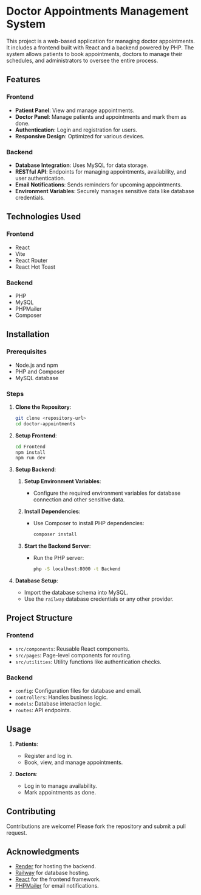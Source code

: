 # Doctor Appointments Management System

This project is a web-based application for managing doctor appointments. It includes a frontend built with React and a backend powered by PHP. The system allows patients to book appointments, doctors to manage their schedules, and administrators to oversee the entire process.

## Features

### Frontend

- **Patient Panel**: View and manage appointments.
- **Doctor Panel**: Manage patients and appointments and mark them as done.
- **Authentication**: Login and registration for users.
- **Responsive Design**: Optimized for various devices.

### Backend

- **Database Integration**: Uses MySQL for data storage.
- **RESTful API**: Endpoints for managing appointments, availability, and user authentication.
- **Email Notifications**: Sends reminders for upcoming appointments.
- **Environment Variables**: Securely manages sensitive data like database credentials.

## Technologies Used

### Frontend

- React
- Vite
- React Router
- React Hot Toast

### Backend

- PHP
- MySQL
- PHPMailer
- Composer

## Installation

### Prerequisites

- Node.js and npm
- PHP and Composer
- MySQL database

### Steps

1. **Clone the Repository**:

   ```bash
   git clone <repository-url>
   cd doctor-appointments
   ```

2. **Setup Frontend**:

   ```bash
   cd Frontend
   npm install
   npm run dev
   ```

3. **Setup Backend**:

   1. **Setup Environment Variables**:

      - Configure the required environment variables for database connection and other sensitive data.

   2. **Install Dependencies**:

      - Use Composer to install PHP dependencies:
        ```bash
        composer install
        ```

   3. **Start the Backend Server**:
      - Run the PHP server:
        ```bash
        php -S localhost:8000 -t Backend
        ```

4. **Database Setup**:
   - Import the database schema into MySQL.
   - Use the `railway` database credentials or any other provider.

## Project Structure

### Frontend

- `src/components`: Reusable React components.
- `src/pages`: Page-level components for routing.
- `src/utilities`: Utility functions like authentication checks.

### Backend

- `config`: Configuration files for database and email.
- `controllers`: Handles business logic.
- `models`: Database interaction logic.
- `routes`: API endpoints.

## Usage

1. **Patients**:

   - Register and log in.
   - Book, view, and manage appointments.

2. **Doctors**:

   - Log in to manage availability.
   - Mark appointments as done.


## Contributing

Contributions are welcome! Please fork the repository and submit a pull request.



## Acknowledgments

- [Render](https://render.com) for hosting the backend.
- [Railway](https://railway.app) for database hosting.
- [React](https://reactjs.org) for the frontend framework.
- [PHPMailer](https://github.com/PHPMailer/PHPMailer) for email notifications.
